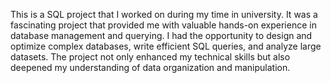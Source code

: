 This is a SQL project that I worked on during my time in university. It was a fascinating project that provided me with valuable hands-on experience in database management and querying. I had the opportunity to design and optimize complex databases, write efficient SQL queries, and analyze large datasets. The project not only enhanced my technical skills but also deepened my understanding of data organization and manipulation.

